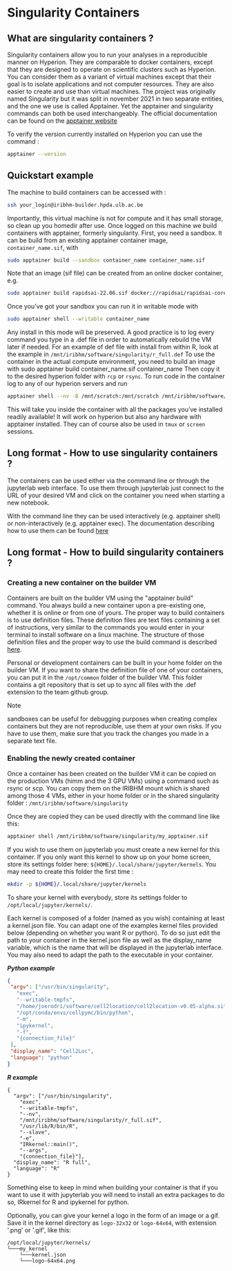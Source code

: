 # Singularity Containers  

## What are singularity containers ? 
Singularity containers allow you to run your analyses in a reproducible manner on Hyperion. They are comparable to docker containers, except that they are designed to operate on scientific clusters such as Hyperion. You can consider them as a variant of virtual machines except that their goal is to isolate applications and not computer resources. They are also easier to create and use than virtual machines. The project was originally named Singularity but it was split in november 2021 in two separate entities, and the one we use is called Apptainer. Yet the apptainer and singularity commands can both be used interchangeably. The official documentation can be found on the [apptainer website](https://apptainer.org/documentation/)

To verify the version currently installed on Hyperion you can use the command :
```bash
apptainer --version
```

## Quickstart example

The machine to build containers can be accessed with :
```bash
ssh your_login@iribhm-builder.hpda.ulb.ac.be
```
Importantly, this virtual machine is not for compute and it has small storage, so clean up you homedir after use.
Once logged on this machine we build containers with apptainer, formerly singularity.
First, you need a sandbox. It can be build from an existing apptainer container image, `container_name.sif`, with
```bash
sudo apptainer build --sandbox container_name container_name.sif
```
Note that an image (sif file) can be created from an online docker container, e.g.
```bash
sudo apptainer build rapidsai-22.06.sif docker://rapidsai/rapidsai-core:22.06-cuda11.5-runtime-ubuntu20.04-py3.9
```
Once you’ve got your sandbox you can run it in writable mode with
```bash
sudo apptainer shell --writable container_name
```
Any install in this mode will be preserved. A good practice is to log every command you type in a .def file in order to automatically rebuild the VM later if needed. For an example of def file with install from within R, look at the example in `/mnt/iribhm/software/singularity/r_full.def`
To use the container in the actual compute environment, you need to build an image with
sudo apptainer build container_name.sif container_name
Then copy it to the desired hyperion folder with `rcp` or `rsync`.
To run code in the container log to any of our hyperion servers and run
```bash
apptainer shell --nv -B /mnt/scratch:/mnt/scratch /mnt/iribhm/software/singularity/container_name.sif
```
This will take you inside the container with all the packages you’ve installed readily available! It will work on hyperion but also any hardware with apptainer installed. 
They can of course also be used in `tmux` or `screen` sessions.

## Long format - How to use singularity containers ?
The containers can be used either via the command line or through the jupyterlab web interface. To use them through jupyterlab just connect to the URL of your desired VM and click on the container you need when starting a new notebook.

With the command line they can be used interactively (e.g. apptainer shell) or non-interactively (e.g. apptainer exec). The documentation describing how to use them can be found [here](https://apptainer.org/docs/user/latest/quick_start.html#interacting-with-images)

## Long format - How to build singularity containers ?
### Creating a new container on the builder VM
Containers are built on the builder VM using the "apptainer build" command. You always build a new container upon a pre-existing one, whether it is online or from one of yours. The proper way to build containers is to use definition files. These definition files are text files containing a set of instructions, very similar to the commands you would enter in your terminal to install software on a linux machine. The structure of those definition files and the proper way to use the build command is described [here](https://apptainer.org/docs/user/latest/build_a_container.html).

Personal or development containers can be built in your home folder on the builder VM. If you want to share the definition file of one of your containers, you can put it in the `/opt/common` folder of the builder VM. This folder contains a git repository that is set up to sync all files with the .def extension to the team github group.

>[!NOTE]
>sandboxes can be useful for debugging purposes when creating complex containers but they are not reproducible, use them at your own risks. If you have to use them, make sure that you track the changes you made in a separate text file.

### Enabling the newly created container
Once a container has been created on the builder VM it can be copied on the production VMs (himm and the 3 GPU VMs) using a command such as rsync or scp. You can copy them on the IRIBHM mount which is shared among those 4 VMs, either in your home folder or in the shared singularity folder : `/mnt/iribhm/software/singularity`

Once they are copied they can be used directly with the command line like this:
``` bash
apptainer shell /mnt/iribhm/software/singularity/my_apptainer.sif
```

 If you wish to use them on jupyterlab you must create a new kernel for this container. If you only want this kernel to show up on your home screen, store its settings folder here: `${HOME}/.local/share/jupyter/kernels`. You may need to create this folder the first time :
```bash
mkdir -p ${HOME}/.local/share/jupyter/kernels
```

To share your kernel with everybody, store its settings folder to `/opt/local/jupyter/kernels/`.

Each kernel is composed of a folder (named as you wish) containing at least a kernel.json file. You can adapt one of the examples kernel files provided below (depending on whether you want R or python). To do so just edit the path to your container in the kernel.json file as well as the display_name variable, which is the name that will be displayed in the jupyterlab interface. You may also need to adapt the path to the executable in your container. 

***Python example***
```json
{ 
 "argv": ["/usr/bin/singularity", 
   "exec", 
   "--writable-tmpfs", 
   "/home/joerodri/software/cell2location/cell2location-v0.05-alpha.sif", 
   "/opt/conda/envs/cellpymc/bin/python", 
   "-m", 
   "ipykernel", 
   "-f", 
   "{connection_file}" 
 ], 
 "display_name": "Cell2Loc",
 "language": "python"
}
```

***R example***
```
{
  "argv": ["/usr/bin/singularity",
    "exec",
    "--writable-tmpfs",
    "--nv",
    "/mnt/iribhm/software/singularity/r_full.sif",
    "/usr/lib/R/bin/R",
    "--slave",
    "-e",
    "IRkernel::main()",
    "--args",
    "{connection_file}"],
  "display_name": "R full",
  "language": "R"
}
```

Something else to keep in mind when building your container is that if you want to use it with jupyterlab you will need to install an extra packages to do so, IRkernel for R and ipykernel for python.

Optionally, you can give your kernel a logo in the form of an image or a gif. Save it in the kernel directory as `logo-32x32` or `logo-64x64`, with extension '.png' or '.gif', like this:
```
/opt/local/jupyter/kernels/  
└───my_kernel
    └───kernel.json
    └───logo-64x64.png
```